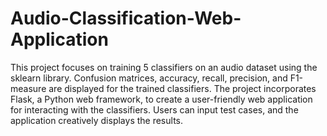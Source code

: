 # Audio-Classification-Web-Application
This project focuses on training 5 classifiers on an audio dataset using the sklearn library. 
Confusion matrices, accuracy, recall, precision, and F1-measure are displayed for the trained classifiers. 
The project incorporates Flask, a Python web framework, to create a user-friendly web application for interacting with the classifiers. 
Users can input test cases, and the application creatively displays the results.
